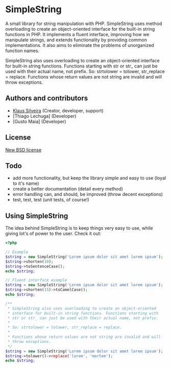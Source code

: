 # SimpleString
A small library for string manipulation with PHP. SimpleString uses method overloading to create an object-oriented interface for the built-in string functions in PHP. It implements a fluent interface, improving how we manipulate strings, and extends functionality by providing common implementations. It also aims to eliminate the problems of unorganized function names.

SimpleString also uses overloading to create an object-oriented interface for built-in string functions. Functions starting with str or str_ can just be used with their actual name, not prefix. So: strtolower = tolower, str_replace = replace. Functions whose return values are not string are invalid and will throw exceptions. 

## Authors and contributors
* [Klaus Silveira](http://www.klaussilveira.com) (Creator, developer, support)
* [Thiago Lechuga] (Developer)
* [Gusto Maia] (Developer)

## License
[New BSD license](http://www.opensource.org/licenses/bsd-license.php)

## Todo
* add more functionality, but keep the library simple and easy to use (loyal to it's name)
* create a better documentation (detail every method)
* error handling can, and should, be improved (throw decent exceptions)
* test, test, test (unit tests, of course!)

## Using SimpleString
The idea behind SimpleString is to keep things very easy to use, while giving lot's of power to the user. Check it out:

```php
<?php 

// Example
$string = new SimpleString('Lorem ipsum dolor sit amet lorem ipsum');
$string->shorten(10);
$string->toSentenceCase();
echo $string;

// Fluent interface example
$string = new SimpleString('Lorem ipsum dolor sit amet lorem ipsum');
$string->shorten(15)->toCamelCase();
echo $string;

/**
 * SimpleString also uses overloading to create an object-oriented
 * interface for built-in string functions. Functions starting with
 * str or str_ can just be used with their actual name, not prefix.
 * 
 * So: strtolower = tolower, str_replace = replace.
 * 
 * Functions whose return values are not string are invalid and will 
 * throw exceptions. 
 */
$string = new SimpleString('Lorem ipsum dolor sit amet lorem ipsum');
$string->tolower()->replace('lorem', 'mortem');
echo $string;


```
